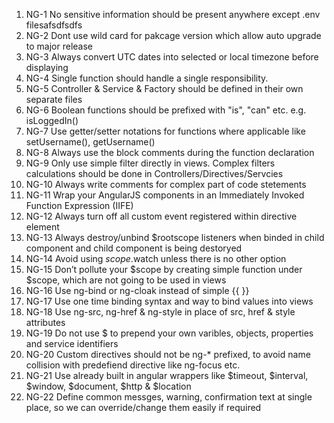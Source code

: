 1. NG-1 No sensitive information should be present anywhere except .env filesafsdfsdfs
1. NG-2 Dont use wild card for pakcage version which allow auto upgrade to major release
1. NG-3 Always convert UTC dates into selected or local timezone before displaying
1. NG-4 Single function should handle a single responsibility.
1. NG-5 Controller & Service & Factory should be defined in their own separate files
1. NG-6 Boolean functions should be prefixed with "is", "can" etc. e.g. isLoggedIn()
1. NG-7 Use getter/setter notations for functions where applicable like setUsername(), getUsername()
1. NG-8 Always use the block comments during the function declaration
1. NG-9 Only use simple filter directly in views. Complex filters calculations should be done in Controllers/Directives/Servcies
1. NG-10 Always write comments for complex part of code stetements
1. NG-11 Wrap your AngularJS components in an Immediately Invoked Function Expression (IIFE)
1. NG-12 Always turn off all custom event registered within directive element
1. NG-13 Always destroy/unbind $rootscope listeners when binded in child component and child component is being destoryed
1. NG-14 Avoid using $scope.$watch unless there is no other option
1. NG-15 Don’t pollute your $scope by creating simple function under $scope, which are not going to be used in views
1. NG-16 Use ng-bind or ng-cloak instead of simple {{ }}
1. NG-17 Use one time binding syntax and way to bind values into views
1. NG-18 Use ng-src, ng-href & ng-style in place of src, href & style attributes
1. NG-19 Do not use $ to prepend your own varibles, objects, properties and service identifiers
1. NG-20 Custom directives should not be ng-* prefixed, to avoid name collision with predefiend directive like ng-focus etc.
1. NG-21 Use already built in angular wrappers like $timeout, $interval, $window, $document, $http & $location
1. NG-22 Define common messges, warning, confirmation text at single place, so we can override/change them easily if required
